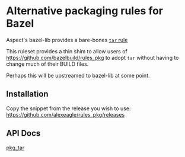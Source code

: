 # Alternative packaging rules for Bazel

Aspect's bazel-lib provides a bare-bones [`tar` rule](https://docs.aspect.build/rulesets/aspect_bazel_lib/docs/tar/)

This ruleset provides a thin shim to allow users of https://github.com/bazelbuild/rules_pkg to adopt `tar`
without having to change much of their BUILD files.

Perhaps this will be upstreamed to bazel-lib at some point.

## Installation

Copy the snippet from the release you wish to use:
<https://github.com/alexeagle/rules_pkg/releases>

## API Docs

[pkg_tar](./docs/tar.md)
